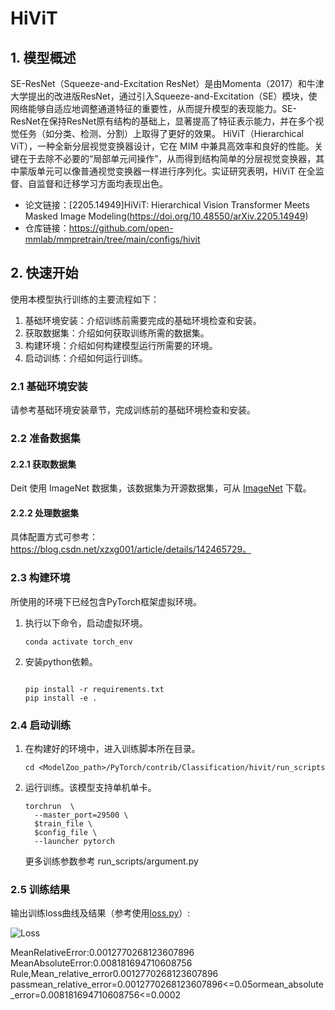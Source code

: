 
# HiViT
## 1. 模型概述
SE-ResNet（Squeeze-and-Excitation ResNet）是由Momenta（2017）和牛津大学提出的改进版ResNet，通过引入Squeeze-and-Excitation（SE）模块，使网络能够自适应地调整通道特征的重要性，从而提升模型的表现能力。SE-ResNet在保持ResNet原有结构的基础上，显著提高了特征表示能力，并在多个视觉任务（如分类、检测、分割）上取得了更好的效果。
HiViT（Hierarchical ViT），一种全新分层视觉变换器设计，它在 MIM 中兼具高效率和良好的性能。关键在于去除不必要的“局部单元间操作”，从而得到结构简单的分层视觉变换器，其中蒙版单元可以像普通视觉变换器一样进行序列化。实证研究表明，HiViT 在全监督、自监督和迁移学习方面均表现出色。


- 论文链接：[2205.14949\]HiViT: Hierarchical Vision Transformer Meets Masked Image Modeling(https://doi.org/10.48550/arXiv.2205.14949)
- 仓库链接：https://github.com/open-mmlab/mmpretrain/tree/main/configs/hivit

## 2. 快速开始
使用本模型执行训练的主要流程如下：
1. 基础环境安装：介绍训练前需要完成的基础环境检查和安装。
2. 获取数据集：介绍如何获取训练所需的数据集。
3. 构建环境：介绍如何构建模型运行所需要的环境。
4. 启动训练：介绍如何运行训练。

### 2.1 基础环境安装

请参考基础环境安装章节，完成训练前的基础环境检查和安装。

### 2.2 准备数据集
#### 2.2.1 获取数据集
Deit 使用 ImageNet 数据集，该数据集为开源数据集，可从 [ImageNet](https://image-net.org/) 下载。

#### 2.2.2 处理数据集
具体配置方式可参考：https://blog.csdn.net/xzxg001/article/details/142465729。


### 2.3 构建环境

所使用的环境下已经包含PyTorch框架虚拟环境。
1. 执行以下命令，启动虚拟环境。
    ```
    conda activate torch_env
    ```
2. 安装python依赖。
    ```
 
    pip install -r requirements.txt
    pip install -e .
    ```

### 2.4 启动训练

1. 在构建好的环境中，进入训练脚本所在目录。
    ```
    cd <ModelZoo_path>/PyTorch/contrib/Classification/hivit/run_scripts
    ```

2. 运行训练。该模型支持单机单卡。
    ```
   torchrun  \
      --master_port=29500 \
      $train_file \
      $config_file \
      --launcher pytorch
   ```
    更多训练参数参考 run_scripts/argument.py

### 2.5 训练结果
输出训练loss曲线及结果（参考使用[loss.py](./run_scripts/loss.py)）: 

![Loss](https://github.com/Tecorigin/modelzoo/blob/main/PyTorch/contrib/Classification/hivit/image/loss.jpg "Loss")

MeanRelativeError:0.0012770268123607896
MeanAbsoluteError:0.008181694710608756
Rule,Mean_relative_error0.0012770268123607896
passmean_relative_error=0.0012770268123607896<=0.05ormean_absolute_error=0.008181694710608756<=0.0002
